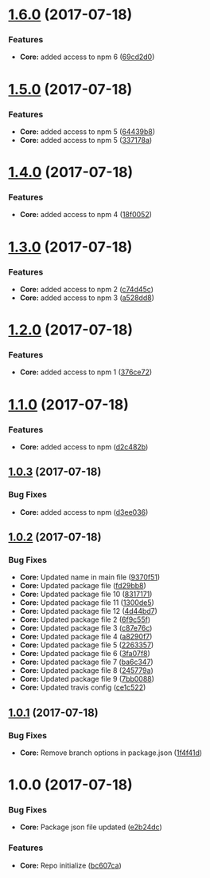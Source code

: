 <a name="1.6.0"></a>
# [1.6.0](https://github.com/basement/basement/compare/v1.5.0...v1.6.0) (2017-07-18)


### Features

* **Core:** added access to npm 6 ([69cd2d0](https://github.com/basement/basement/commit/69cd2d0))



<a name="1.5.0"></a>
# [1.5.0](https://github.com/basement/basement/compare/v1.4.0...v1.5.0) (2017-07-18)


### Features

* **Core:** added access to npm 5 ([64439b8](https://github.com/basement/basement/commit/64439b8))
* **Core:** added access to npm 5 ([337178a](https://github.com/basement/basement/commit/337178a))



<a name="1.4.0"></a>
# [1.4.0](https://github.com/basement/basement/compare/v1.3.0...v1.4.0) (2017-07-18)


### Features

* **Core:** added access to npm 4 ([18f0052](https://github.com/basement/basement/commit/18f0052))



<a name="1.3.0"></a>
# [1.3.0](https://github.com/basement/basement/compare/v1.2.0...v1.3.0) (2017-07-18)


### Features

* **Core:** added access to npm 2 ([c74d45c](https://github.com/basement/basement/commit/c74d45c))
* **Core:** added access to npm 3 ([a528dd8](https://github.com/basement/basement/commit/a528dd8))



<a name="1.2.0"></a>
# [1.2.0](https://github.com/basement/basement/compare/v1.1.0...v1.2.0) (2017-07-18)


### Features

* **Core:** added access to npm 1 ([376ce72](https://github.com/basement/basement/commit/376ce72))



<a name="1.1.0"></a>
# [1.1.0](https://github.com/basement/basement/compare/v1.0.3...v1.1.0) (2017-07-18)


### Features

* **Core:** added access to npm ([d2c482b](https://github.com/basement/basement/commit/d2c482b))



<a name="1.0.3"></a>
## [1.0.3](https://github.com/basement/basement/compare/v1.0.2...v1.0.3) (2017-07-18)


### Bug Fixes

* **Core:** added access to npm ([d3ee036](https://github.com/basement/basement/commit/d3ee036))



<a name="1.0.2"></a>
## [1.0.2](https://github.com/basement/basement/compare/v1.0.1...v1.0.2) (2017-07-18)


### Bug Fixes

* **Core:** Updated name in main file ([9370f51](https://github.com/basement/basement/commit/9370f51))
* **Core:** Updated package file ([fd29bb8](https://github.com/basement/basement/commit/fd29bb8))
* **Core:** Updated package file 10 ([8317171](https://github.com/basement/basement/commit/8317171))
* **Core:** Updated package file 11 ([1300de5](https://github.com/basement/basement/commit/1300de5))
* **Core:** Updated package file 12 ([4d44bd7](https://github.com/basement/basement/commit/4d44bd7))
* **Core:** Updated package file 2 ([6f9c55f](https://github.com/basement/basement/commit/6f9c55f))
* **Core:** Updated package file 3 ([c87e76c](https://github.com/basement/basement/commit/c87e76c))
* **Core:** Updated package file 4 ([a8290f7](https://github.com/basement/basement/commit/a8290f7))
* **Core:** Updated package file 5 ([2263357](https://github.com/basement/basement/commit/2263357))
* **Core:** Updated package file 6 ([3fa07f8](https://github.com/basement/basement/commit/3fa07f8))
* **Core:** Updated package file 7 ([ba6c347](https://github.com/basement/basement/commit/ba6c347))
* **Core:** Updated package file 8 ([245779a](https://github.com/basement/basement/commit/245779a))
* **Core:** Updated package file 9 ([7bb0088](https://github.com/basement/basement/commit/7bb0088))
* **Core:** Updated travis config ([ce1c522](https://github.com/basement/basement/commit/ce1c522))



<a name="1.0.1"></a>
## [1.0.1](https://github.com/basement/basement/compare/v1.0.0...v1.0.1) (2017-07-18)


### Bug Fixes

* **Core:** Remove branch options in package.json ([1f4f41d](https://github.com/basement/basement/commit/1f4f41d))



<a name="1.0.0"></a>
# 1.0.0 (2017-07-18)


### Bug Fixes

* **Core:** Package json file updated ([e2b24dc](https://github.com/basement/basement/commit/e2b24dc))


### Features

* **Core:** Repo initialize ([bc607ca](https://github.com/basement/basement/commit/bc607ca))




